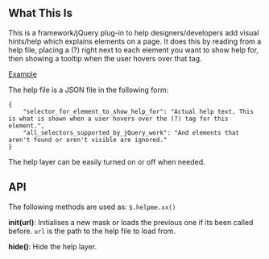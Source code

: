 ## What This Is

This is a framework/jQuery plug-in to help designers/developers add visual hints/help which explains elements on a page. It does this by reading from a help file, placing a (?) right next to each element you want to show help for, then showing a tooltip when the user hovers over that tag.

[Example](http://cl.ly/3h3q0u3e1p0Y0H3j3e3Y)

The help file is a JSON file in the following form:

	{
		"selector_for_element_to_show_help_for": "Actual help text. This is what is shown when a user hovers over the (?) tag for this element.",
		"all_selectors_supported_by_jQuery_work": "And elements that aren't found or aren't visible are ignored."
	}

The help layer can be easily turned on or off when needed.

## API

The following methods are used as: `$.helpme.xx()`

**init(url)**: Initialises a new mask or loads the previous one if its been called before. `url` is the path to the help file to load from.

**hide()**: Hide the help layer.
